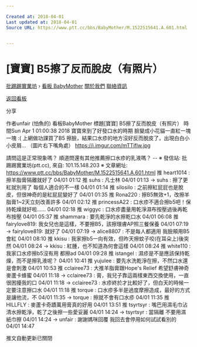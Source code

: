 ```yaml
---

Created at: 2018-04-01
Last updated at: 2018-04-01
Source URL: https://www.ptt.cc/bbs/BabyMother/M.1522515641.A.601.html


---
```


# [寶寶] B5擦了反而脫皮（有照片）


[批踢踢實業坊](https://www.ptt.cc/) › [看板 BabyMother](https://www.ptt.cc/bbs/BabyMother/index.html) [關於我們](https://www.ptt.cc/about.html) [聯絡資訊](https://www.ptt.cc/contact.html)

[返回看板](https://www.ptt.cc/bbs/BabyMother/index.html)

分享

作者unfair (怕魚的)
看板BabyMother
標題\[寶寶\] B5擦了反而脫皮（有照片）
時間Sun Apr 1 01:00:38 2018
寶寶來到了好發口水的時期 臉變成小花貓一直紅一塊一塊 :( 上網做功課買了B5 擦臉，結果口水疹的地方沒好反而脫皮了，出現白白小小皮屑... （圖片右下嘴角處） <https://i.imgur.com/mTTiflw.jpg>

請問這是正常現象嗎？ 順道問還有其他推薦擦口水疹的乳液嗎？ -- ※ 發信站: 批踢踢實業坊(ptt.cc), 來自: 101.15.148.203 ※ 文章網址: <https://www.ptt.cc/bbs/BabyMother/M.1522515641.A.601.html>
推 heart1014 : 擦羊脂膏隔離就好了 04/01 01:12
推 suhs : 凡士林 04/01 01:13
→ suhs : 擦了更紅就別用了 每個人適合的不一樣 04/01 01:14
推 silosilo : 之前擦紅屁屁也是脫皮，但很神奇的是紅屁屁變好了 04/01 01:35
推 Rona220 : 擦B5無效+1，改擦羊脂膏1~2天立刻改善許多 04/01 02:12
推 princessA22 : 口水疹不適合擦b5吧！保持乾燥就好啦...... 04/01 02:18
推 wiggyc : 口水疹盡量用乾淨濕布按壓過後再乾布按壓 04/01 05:37
推 shammara : 要先乾淨的水擦乾口水 04/01 06:08
推 fairylove819: 我女兒也是這樣，不要擦B5，該擦理膚AP照三餐保養 04/01 07:19
→ fairylove819: 就好了 04/01 07:19
→ alice8807 : 不是每人都適用 我臉頰用B5會紅 04/01 08:10
推 kkisu : 我家擦b5一向有效，但昨天擦蚊子咬(在耳朵上)後突然 04/01 08:24
→ kkisu : 紅腫，也不知道為何會這樣 04/01 08:24
推 white110 : 我家口水疹擦b5沒有用 都擦ad 04/01 09:28
推 istangel : 濕疹是不是應該保持乾燥，而不是擦乳液呢？ 04/01 10:41
推 yujulee : 要先水洗乾淨在擦，不然口水還是會刺激 04/01 10:53
推 cclairee73 : 大推羊脂膏跟Hope's Relief 希望舒膚神奇麥蘆卡蜂蜜 04/01 11:18
→ cclairee73 : 膏，我兒子靠這兩樣東西交換使用，一直很困擾我的口 04/01 11:18
→ cclairee73 : 水疹終於才比較好了，但白天的時候一定要注意擦口水 04/01 11:18
推 torque : 口水疹多半是過度摩擦造成，最好的方式是讓他流，不 04/01 11:35
→ torque : 擦就不會有口水疹 04/01 11:35
推 HILLFLY : 麥蘆卡奇蹟萬用膏真的好用 04/01 13:51
推 tsyrtsyr : 嘴巴用濕毛巾沾清水擦乾淨，乾了之後擦一些愛妥麗 04/01 14:24
→ tsyrtsyr : 當隔離 不要用濕紙巾擦 04/01 14:24
→ unfair : 謝謝媽咪回覆 我回去會停用如何試試看別的 04/01 14:47

推文自動更新已關閉

